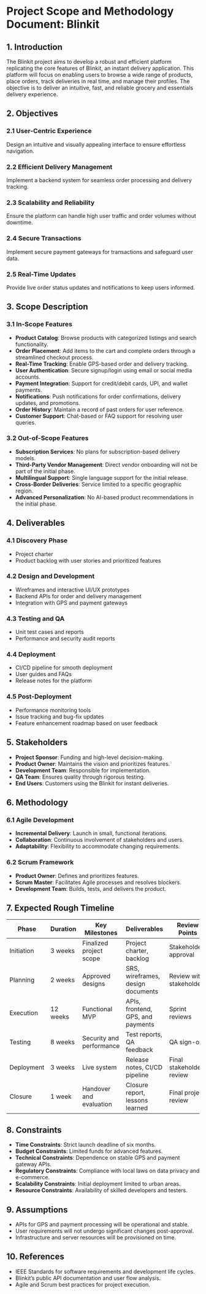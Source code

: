 # Project Scope and Methodology Document: Blinkit

## 1. Introduction
The Blinkit project aims to develop a robust and efficient platform replicating the core features of Blinkit, an instant delivery application. This platform will focus on enabling users to browse a wide range of products, place orders, track deliveries in real time, and manage their profiles. The objective is to deliver an intuitive, fast, and reliable grocery and essentials delivery experience.



## 2. Objectives

### 2.1 User-Centric Experience
Design an intuitive and visually appealing interface to ensure effortless navigation.

### 2.2 Efficient Delivery Management
Implement a backend system for seamless order processing and delivery tracking.

### 2.3 Scalability and Reliability
Ensure the platform can handle high user traffic and order volumes without downtime.

### 2.4 Secure Transactions
Implement secure payment gateways for transactions and safeguard user data.

### 2.5 Real-Time Updates
Provide live order status updates and notifications to keep users informed.



## 3. Scope Description

### 3.1 In-Scope Features
- **Product Catalog**: Browse products with categorized listings and search functionality.
- **Order Placement**: Add items to the cart and complete orders through a streamlined checkout process.
- **Real-Time Tracking**: Enable GPS-based order and delivery tracking.
- **User Authentication**: Secure signup/login using email or social media accounts.
- **Payment Integration**: Support for credit/debit cards, UPI, and wallet payments.
- **Notifications**: Push notifications for order confirmations, delivery updates, and promotions.
- **Order History**: Maintain a record of past orders for user reference.
- **Customer Support**: Chat-based or FAQ support for resolving user queries.

### 3.2 Out-of-Scope Features
- **Subscription Services**: No plans for subscription-based delivery models.
- **Third-Party Vendor Management**: Direct vendor onboarding will not be part of the initial phase.
- **Multilingual Support**: Single language support for the initial release.
- **Cross-Border Deliveries**: Service limited to a specific geographic region.
- **Advanced Personalization**: No AI-based product recommendations in the initial phase.



## 4. Deliverables

### 4.1 Discovery Phase
- Project charter
- Product backlog with user stories and prioritized features

### 4.2 Design and Development
- Wireframes and interactive UI/UX prototypes
- Backend APIs for order and delivery management
- Integration with GPS and payment gateways

### 4.3 Testing and QA
- Unit test cases and reports
- Performance and security audit reports

### 4.4 Deployment
- CI/CD pipeline for smooth deployment
- User guides and FAQs
- Release notes for the platform

### 4.5 Post-Deployment
- Performance monitoring tools
- Issue tracking and bug-fix updates
- Feature enhancement roadmap based on user feedback



## 5. Stakeholders
- **Project Sponsor**: Funding and high-level decision-making.
- **Product Owner**: Maintains the vision and prioritizes features.
- **Development Team**: Responsible for implementation.
- **QA Team**: Ensures quality through rigorous testing.
- **End Users**: Customers using the Blinkit for instant deliveries.


## 6. Methodology

### 6.1 Agile Development
- **Incremental Delivery**: Launch in small, functional iterations.
- **Collaboration**: Continuous involvement of stakeholders and users.
- **Adaptability**: Flexibility to accommodate changing requirements.

### 6.2 Scrum Framework
- **Product Owner**: Defines and prioritizes features.
- **Scrum Master**: Facilitates Agile processes and resolves blockers.
- **Development Team**: Builds, tests, and delivers the product.


## 7. Expected Rough Timeline

| **Phase**       | **Duration** | **Key Milestones**        | **Deliverables**                   | **Review Points**       |
|------------------|--------------|---------------------------|-------------------------------------|--------------------------|
| Initiation       | 3 weeks      | Finalized project scope   | Project charter, backlog           | Stakeholder approval     |
| Planning         | 2 weeks      | Approved designs          | SRS, wireframes, design documents  | Review with stakeholders |
| Execution        | 12 weeks     | Functional MVP            | APIs, frontend, GPS, and payments  | Sprint reviews           |
| Testing          | 8 weeks      | Security and performance  | Test reports, QA feedback          | QA sign-off              |
| Deployment       | 3 weeks      | Live system               | Release notes, CI/CD pipeline      | Final stakeholder review |
| Closure          | 1 week       | Handover and evaluation   | Closure report, lessons learned    | Final project review     |



## 8. Constraints
- **Time Constraints**: Strict launch deadline of six months.
- **Budget Constraints**: Limited funds for advanced features.
- **Technical Constraints**: Dependence on stable GPS and payment gateway APIs.
- **Regulatory Constraints**: Compliance with local laws on data privacy and e-commerce.
- **Scalability Constraints**: Initial deployment limited to urban areas.
- **Resource Constraints**: Availability of skilled developers and testers.


## 9. Assumptions
- APIs for GPS and payment processing will be operational and stable.
- User requirements will not undergo significant changes post-approval.
- Infrastructure and server resources will be provisioned on time.



## 10. References
- IEEE Standards for software requirements and development life cycles.
- Blinkit’s public API documentation and user flow analysis.
- Agile and Scrum best practices for project execution.
